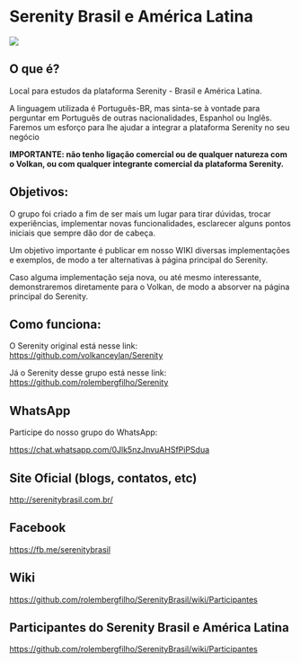 Serenity Brasil e América Latina
=============================

<img src="https://github.com/volkanceylan/Serenity/blob/master/Tools/Images/serenity-logo-128.png" />

## O que é?

Local para estudos da plataforma Serenity - Brasil e América Latina.

A linguagem utilizada é Português-BR, mas sinta-se à vontade para perguntar em Português de outras nacionalidades, Espanhol ou Inglês.
Faremos um esforço para lhe ajudar a integrar a plataforma Serenity no seu negócio

**IMPORTANTE: não tenho ligação comercial ou de qualquer natureza com o Volkan, ou com qualquer integrante comercial da plataforma Serenity.**

## Objetivos:

O grupo foi criado a fim de ser mais um lugar para tirar dúvidas, trocar experiências, implementar novas funcionalidades, esclarecer alguns pontos iniciais que sempre dão dor de cabeça. 

Um objetivo importante é publicar em nosso WIKI diversas implementações e exemplos, de modo a ter alternativas à página principal do Serenity.

Caso alguma implementação seja nova, ou até mesmo interessante, demonstraremos diretamente para o Volkan, de modo a absorver na página principal do Serenity.

## Como funciona:

O Serenity original está nesse link: https://github.com/volkanceylan/Serenity

Já o Serenity desse grupo está nesse link: https://github.com/rolembergfilho/Serenity

## WhatsApp

Participe do nosso grupo do WhatsApp:

https://chat.whatsapp.com/0Jlk5nzJnvuAHSfPiPSdua

## Site Oficial (blogs, contatos, etc)
http://serenitybrasil.com.br/

## Facebook 
https://fb.me/serenitybrasil

## Wiki
https://github.com/rolembergfilho/SerenityBrasil/wiki/Participantes

## Participantes do Serenity Brasil e América Latina
https://github.com/rolembergfilho/SerenityBrasil/wiki/Participantes
